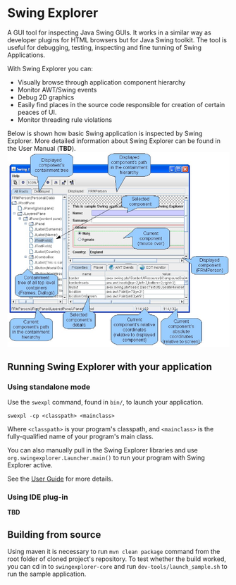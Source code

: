 Swing Explorer
======================

A GUI tool for inspecting Java Swing GUIs. It works in a similar way as developer plugins for HTML browsers
but for Java Swing toolkit. The tool is useful for debugging, testing, inspecting and fine tunning of 
Swing Applications. 

With Swing Explorer you can:
- Visually browse through application component hierarchy
- Monitor AWT/Swing events
- Debug 2D graphics
- Easily find places in the source code responsible for creation of certain peaces of UI. 
- Monitor threading rule violations 

Below is shown how basic Swing application is inspected by Swing Explorer.
More detailed information about Swing Explorer can be found in the User Manual (**TBD**).  
![Swing Explorer](docs/swing_explorer_hints.png)

## Running Swing Explorer with your application

### Using standalone mode

Use the `swexpl` command, found in `bin/`, to launch your application.

```
swexpl -cp <classpath> <mainclass>
```

Where `<classpath>` is your program's classpath, and `<mainclass>` is the fully-qualified name of your program's main class.

You can also manually pull in the Swing Explorer libraries and use `org.swingexplorer.Launcher.main()` to run your program with Swing Explorer active.

See the [User Guide](docs/User-Guide.md) for more details.

### Using IDE plug-in
**TBD**


##  Building from source

Using maven it is necessary to run `mvn clean package` command from the root folder of cloned project's repository.
To test whether the build worked, you can cd in to `swingexplorer-core` and run `dev-tools/launch_sample.sh` to run the sample application.
